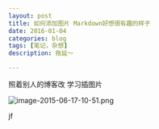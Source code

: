 ```yaml
---
layout: post
title: 如何添加图片 Markdown好想很有趣的样子
date: 2016-01-04
categories: blog
tags: [笔记，杂想]
description: 拖延～

---
```


照着别人的博客改 学习插图片

![image-2015-06-17-10-51.png](http://upload-images.jianshu.io/upload_images/32598-b9ab149f1f314228.png)




jf
